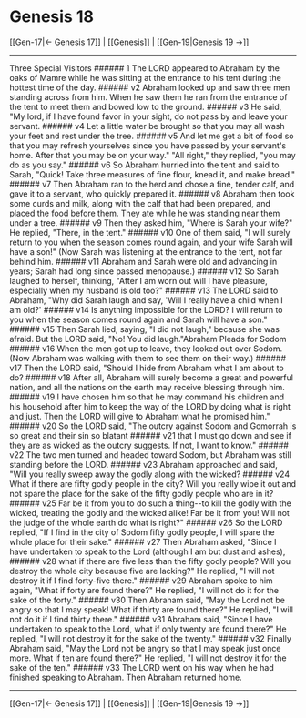 # Genesis 18

[[Gen-17|← Genesis 17]] | [[Genesis]] | [[Gen-19|Genesis 19 →]]
***

Three Special Visitors ###### 1 The LORD appeared to Abraham by the oaks of Mamre while he was sitting at the entrance to his tent during the hottest time of the day. ###### v2 Abraham looked up and saw three men standing across from him. When he saw them he ran from the entrance of the tent to meet them and bowed low to the ground. ###### v3 He said, "My lord, if I have found favor in your sight, do not pass by and leave your servant. ###### v4 Let a little water be brought so that you may all wash your feet and rest under the tree. ###### v5 And let me get a bit of food so that you may refresh yourselves since you have passed by your servant's home. After that you may be on your way." "All right," they replied, "you may do as you say." ###### v6 So Abraham hurried into the tent and said to Sarah, "Quick! Take three measures of fine flour, knead it, and make bread." ###### v7 Then Abraham ran to the herd and chose a fine, tender calf, and gave it to a servant, who quickly prepared it. ###### v8 Abraham then took some curds and milk, along with the calf that had been prepared, and placed the food before them. They ate while he was standing near them under a tree. ###### v9 Then they asked him, "Where is Sarah your wife?" He replied, "There, in the tent." ###### v10 One of them said, "I will surely return to you when the season comes round again, and your wife Sarah will have a son!" (Now Sarah was listening at the entrance to the tent, not far behind him. ###### v11 Abraham and Sarah were old and advancing in years; Sarah had long since passed menopause.) ###### v12 So Sarah laughed to herself, thinking, "After I am worn out will I have pleasure, especially when my husband is old too?" ###### v13 The LORD said to Abraham, "Why did Sarah laugh and say, 'Will I really have a child when I am old?' ###### v14 Is anything impossible for the LORD? I will return to you when the season comes round again and Sarah will have a son." ###### v15 Then Sarah lied, saying, "I did not laugh," because she was afraid. But the LORD said, "No! You did laugh."Abraham Pleads for Sodom ###### v16 When the men got up to leave, they looked out over Sodom. (Now Abraham was walking with them to see them on their way.) ###### v17 Then the LORD said, "Should I hide from Abraham what I am about to do? ###### v18 After all, Abraham will surely become a great and powerful nation, and all the nations on the earth may receive blessing through him. ###### v19 I have chosen him so that he may command his children and his household after him to keep the way of the LORD by doing what is right and just. Then the LORD will give to Abraham what he promised him." ###### v20 So the LORD said, "The outcry against Sodom and Gomorrah is so great and their sin so blatant ###### v21 that I must go down and see if they are as wicked as the outcry suggests. If not, I want to know." ###### v22 The two men turned and headed toward Sodom, but Abraham was still standing before the LORD. ###### v23 Abraham approached and said, "Will you really sweep away the godly along with the wicked? ###### v24 What if there are fifty godly people in the city? Will you really wipe it out and not spare the place for the sake of the fifty godly people who are in it? ###### v25 Far be it from you to do such a thing--to kill the godly with the wicked, treating the godly and the wicked alike! Far be it from you! Will not the judge of the whole earth do what is right?" ###### v26 So the LORD replied, "If I find in the city of Sodom fifty godly people, I will spare the whole place for their sake." ###### v27 Then Abraham asked, "Since I have undertaken to speak to the Lord (although I am but dust and ashes), ###### v28 what if there are five less than the fifty godly people? Will you destroy the whole city because five are lacking?" He replied, "I will not destroy it if I find forty-five there." ###### v29 Abraham spoke to him again, "What if forty are found there?" He replied, "I will not do it for the sake of the forty." ###### v30 Then Abraham said, "May the Lord not be angry so that I may speak! What if thirty are found there?" He replied, "I will not do it if I find thirty there." ###### v31 Abraham said, "Since I have undertaken to speak to the Lord, what if only twenty are found there?" He replied, "I will not destroy it for the sake of the twenty." ###### v32 Finally Abraham said, "May the Lord not be angry so that I may speak just once more. What if ten are found there?" He replied, "I will not destroy it for the sake of the ten." ###### v33 The LORD went on his way when he had finished speaking to Abraham. Then Abraham returned home.

***
[[Gen-17|← Genesis 17]] | [[Genesis]] | [[Gen-19|Genesis 19 →]]
